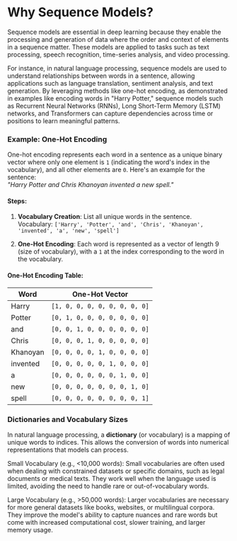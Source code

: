 # Why Sequence Models?

Sequence models are essential in deep learning because they enable the processing and generation of data where the order and context of elements in a sequence matter. These models are applied to tasks such as text processing, speech recognition, time-series analysis, and video processing. 

For instance, in natural language processing, sequence models are used to understand relationships between words in a sentence, allowing applications such as language translation, sentiment analysis, and text generation. By leveraging methods like one-hot encoding, as demonstrated in examples like encoding words in "Harry Potter," sequence models such as Recurrent Neural Networks (RNNs), Long Short-Term Memory (LSTM) networks, and Transformers can capture dependencies across time or positions to learn meaningful patterns. 

### Example: One-Hot Encoding

One-hot encoding represents each word in a sentence as a unique binary vector where only one element is `1` (indicating the word's index in the vocabulary), and all other elements are `0`. Here's an example for the sentence:  
*"Harry Potter and Chris Khanoyan invented a new spell."*

#### Steps:
1. **Vocabulary Creation**: List all unique words in the sentence.  
   Vocabulary: `['Harry', 'Potter', 'and', 'Chris', 'Khanoyan', 'invented', 'a', 'new', 'spell']`

2. **One-Hot Encoding**: Each word is represented as a vector of length 9 (size of vocabulary), with a `1` at the index corresponding to the word in the vocabulary.

#### One-Hot Encoding Table:
| Word       | One-Hot Vector                     |
|------------|------------------------------------|
| Harry      | `[1, 0, 0, 0, 0, 0, 0, 0, 0]`     |
| Potter     | `[0, 1, 0, 0, 0, 0, 0, 0, 0]`     |
| and        | `[0, 0, 1, 0, 0, 0, 0, 0, 0]`     |
| Chris      | `[0, 0, 0, 1, 0, 0, 0, 0, 0]`     |
| Khanoyan   | `[0, 0, 0, 0, 1, 0, 0, 0, 0]`     |
| invented   | `[0, 0, 0, 0, 0, 1, 0, 0, 0]`     |
| a          | `[0, 0, 0, 0, 0, 0, 1, 0, 0]`     |
| new        | `[0, 0, 0, 0, 0, 0, 0, 1, 0]`     |
| spell      | `[0, 0, 0, 0, 0, 0, 0, 0, 1]`     |

### Dictionaries and Vocabulary Sizes

In natural language processing, a **dictionary** (or vocabulary) is a mapping of unique words to indices. This allows the conversion of words into numerical representations that models can process.

Small Vocabulary (e.g., <10,000 words):
Small vocabularies are often used when dealing with constrained datasets or specific domains, such as legal documents or medical texts. They work well when the language used is limited, avoiding the need to handle rare or out-of-vocabulary words.

Large Vocabulary (e.g., >50,000 words):
Larger vocabularies are necessary for more general datasets like books, websites, or multilingual corpora. They improve the model's ability to capture nuances and rare words but come with increased computational cost, slower training, and larger memory usage.
